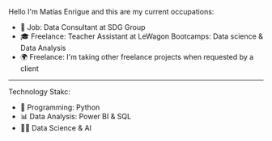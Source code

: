 Hello I'm Matías Enrigue and this are my current occupations:
- 💼 Job: Data Consultant at SDG Group
- 🎓 Freelance: Teacher Assistant at LeWagon Bootcamps: Data science & Data Analysis
- 🌍 Freelance: I'm taking other freelance projects when requested by a client

---

Technology Stakc:
- 🐍 Programming: Python
- 📊 Data Analysis: Power BI & SQL
- 🧑‍🔬 Data Science & AI
